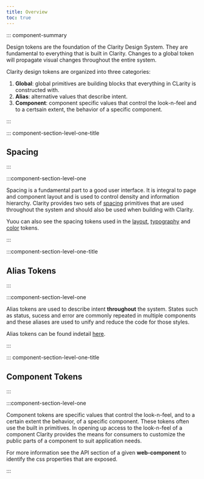 ```yaml
---
title: Overview
toc: true
---
```


::: component-summary

Design tokens are the foundation of the Clarity Design System. They are fundamental to everything that is built in Clarity. Changes to a global token will propagate visual changes throughout the entire system.

Clarity design tokens are organized into three categories:

1. **Global**: global primitives are building blocks that everything in CLarity is constructed with.
2. **Alias**: alternative values that describe intent.
3. **Component**: component specific values that control the look-n-feel and to a certsain extent, the behavior of a specific component.

:::

::: component-section-level-one-title

## Spacing

:::

:::component-section-level-one

Spacing is a fundamental part to a good user interface. It is integral to page and component layout and is used to control density and information hierarchy. Clarity provides two sets of [spacing](/foundation/design-tokens/spacing/) primitives that are used throughout the system and should also be used when building with Clarity.

Yuou can also see the spacing tokens used in the [layout](/foundation/layouts/), [typography](/foundation/typography/) and [color](/foundation/color/) tokens.

:::

:::component-section-level-one-title

## Alias Tokens

:::

:::component-section-level-one

Alias tokens are used to describe intent **throughout** the system. States such as status, sucess and error are commonly repeated in multiple components and these aliases are used to unify and reduce the code for those styles.

Alias tokens can be found indetail [here](/foundation/design-tokens/aliases/).

:::

::: component-section-level-one-title

## Component Tokens

:::

:::component-section-level-one

Component tokens are specific values that control the look-n-feel, and to a certain extent the behavior, of a specific component. These tokens often use the built in primitives. In opening up access to the look-n-feel of a component Clarity provides the means for consumers to customize the public parts of a component to suit application needs.

For more information see the API section of a given **web-component** to identify the css properties that are exposed.

:::
